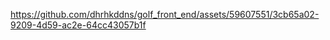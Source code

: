   

https://github.com/dhrhkddns/golf_front_end/assets/59607551/3cb65a02-9209-4d59-ac2e-64cc43057b1f

